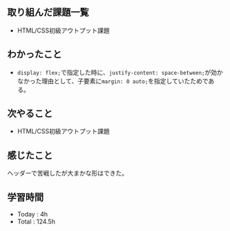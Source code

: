 ## 取り組んだ課題一覧
- HTML/CSS初級アウトプット課題
## わかったこと
  - `display: flex;`で指定した時に、`justify-content: space-between;`が効かなかった理由として、子要素に`margin: 0 auto;`を指定していたためである。
## 次やること
  - HTML/CSS初級アウトプット課題
## 感じたこと
  ヘッダーで苦戦したが大まかな形はできた。
## 学習時間
  - Today : 4h
  - Total : 124.5h
